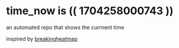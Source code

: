 # time_now is (( 1704258000743 ))

an automated repo that shows the currnent time

inspired by [breakingheatmap](https://github.com/breakingheatmap/breakingheatmap)